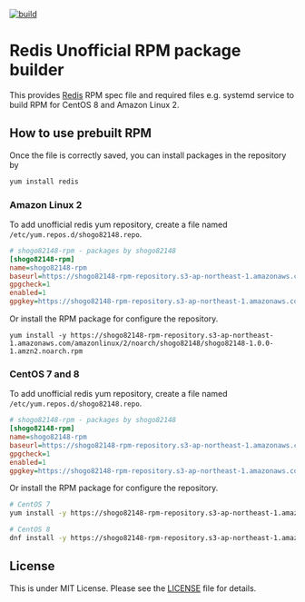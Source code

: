 [![build](https://github.com/shogo82148/redis-rpm/actions/workflows/build.yml/badge.svg)](https://github.com/shogo82148/redis-rpm/actions/workflows/build.yml)

# Redis Unofficial RPM package builder

This provides [Redis](https://redis.io/) RPM spec file and required files e.g. systemd service to build RPM for CentOS 8 and Amazon Linux 2.

## How to use prebuilt RPM

Once the file is correctly saved, you can install packages in the repository by

```bash
yum install redis
```

### Amazon Linux 2

To add unofficial redis yum repository, create a file named `/etc/yum.repos.d/shogo82148.repo`.

```ini
# shogo82148-rpm - packages by shogo82148
[shogo82148-rpm]
name=shogo82148-rpm
baseurl=https://shogo82148-rpm-repository.s3-ap-northeast-1.amazonaws.com/amazonlinux/$releasever/$basearch/
gpgcheck=1
enabled=1
gpgkey=https://shogo82148-rpm-repository.s3-ap-northeast-1.amazonaws.com/RPM-GPG-KEY-shogo82148
```

Or install the RPM package for configure the repository.

```
yum install -y https://shogo82148-rpm-repository.s3-ap-northeast-1.amazonaws.com/amazonlinux/2/noarch/shogo82148/shogo82148-1.0.0-1.amzn2.noarch.rpm
```

### CentOS 7 and 8

To add unofficial redis yum repository, create a file named `/etc/yum.repos.d/shogo82148.repo`.

```ini
# shogo82148-rpm - packages by shogo82148
[shogo82148-rpm]
name=shogo82148-rpm
baseurl=https://shogo82148-rpm-repository.s3-ap-northeast-1.amazonaws.com/centos/$releasever/$basearch/
gpgcheck=1
enabled=1
gpgkey=https://shogo82148-rpm-repository.s3-ap-northeast-1.amazonaws.com/RPM-GPG-KEY-shogo82148
```

Or install the RPM package for configure the repository.

```bash
# CentOS 7
yum install -y https://shogo82148-rpm-repository.s3-ap-northeast-1.amazonaws.com/centos/7/noarch/shogo82148/shogo82148-1.0.0-1.el7.noarch.rpm

# CentOS 8
dnf install -y https://shogo82148-rpm-repository.s3-ap-northeast-1.amazonaws.com/centos/8/noarch/shogo82148/shogo82148-1.0.0-1.el8.noarch.rpm
```

## License

This is under MIT License. Please see the
[LICENSE](https://github.com/shogo82148/redis-rpm/blob/master/LICENSE) file for
details.
